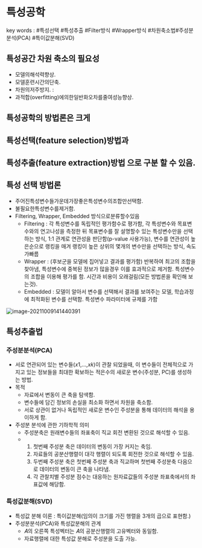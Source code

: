 # 특성공학

key words : #특성선택 #특성추출 #Filter방식 #Wrapper방식 #차원축소법#주성분분석(PCA)
#특이값분해(SVD)



## 특성공간 차원 축소의 필요성

- 모델의해석력향상. 
- 모델훈련시간의단축. 
- 차원의저주방지. : 
- 과적합(overfitting)에의한일반화오차를줄여성능향상.

## 특성공학의 방법론은 크게 

## 특성선택(feature selection)방법과 

## 특성추출(feature extraction)방법 으로 구분 할 수 있음.



## 특성 선택 방법론

- 주어진특성변수들가운데가장좋은특성변수의조합만선택함.
- 불필요한특성변수를제거함.
- Filtering, Wrapper, Embedded 방식으로분류할수있음
  - Filtering : 각 특성변수를 독립적인 평가함수로 평가함, 각 특성변수와 목표변수와의 연고나성을 측정한 뒤 목표변수를 잘 설명할수 있는 특성변수만을 선택하는 방식, 1:1 관계로 연관성을 판단함(p-value 사용가능), 변수를 연관성이 높은순으로 랭킹을 매겨 랭킹이 높은 상위의 몇개의 변수만을 선택하는 방식, 속도가빠름
  - Wrapper : (후보군을 모델에 집어넣고 결과를 평가함) 반복하여 최고의 조합을 찾아냄, 특성변수에 중복된 정보가 많을경우 이를 효과적으로 제거함. 특성변수의 조합을 이용해 평가를 함. 시간과 비용이 오래걸림(모든 방법론을 확인해 보는것).
  - Embedded : 모델이 알아서 변수를 선택해서 결과를 보여주는 모델, 학습과정에 최적화된 변수를 선택함. 특성변수 파라미터에 규제를 가함

![image-20211009141440391](C:/Users/DQ/AppData/Roaming/Typora/typora-user-images/image-20211009141440391.png)



## 특성추출법

### 주성분분석(PCA)

- 서로 연관되어 있는 변수들(𝑥1,...,𝑥𝑘)이 관찰 되었을때, 이 변수들이 전체적으로 가지고 있는 정보들을 최대한 확보하는 적은수의 새로운 변수(주성분, PC)를 생성하는 방법.
- 목적
  - 자료에서 변동이 큰 축을 탐색함.
  - 변수들에 담긴 정보의 손실을 최소화 하면서 차원을 축소함.
  - 서로 상관이 없거나 독립적인 새로운 변수인 주성분을 통해 데이터의 해석을 용이하게 함.
- 주성분 분석에 관한 기하학적 의미
  - 주성분축은 원래변수들의 좌표축이 직교 회전 변환된 것으로 해석할 수 있음.
  - 1. 첫번째 주성분 축은 데이터의 변동이 가장 커지는 축임.
    2. 자료들의 공분산행렬이 대각 행렬이 되도록 회전한 것으로 해석할 수 있음.
    3. 두번째 주성분 축은 첫번째 주성분 축과 직교하며 첫번째 주성분축 다음으로 데이터의 변동이 큰 축을 나타냄.
    4. 각 관찰치별 주성분 점수는 대응하는 원자료값들의 주성분 좌표축에서의 좌표값에 해당함.

### 특성값분해(SVD)

- 특성값 분해 이론 : 특이값분해(임의이 크기를 가진 행렬을 3개의 곱으로 표현함.)
- 주성분분석(PCA)와 특성값분해의 관계
  - 𝐴의 오른쪽 특성벡터는 𝐴의 공분산행렬의 고유벡터와 동일함.
  - 자료행렬에 대한 특성값 분해로 주성분을 도출 가능.

